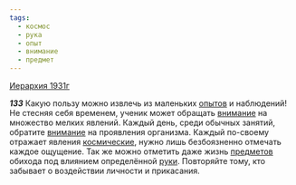 ```yaml
---
tags:
  - космос
  - рука
  - опыт
  - внимание
  - предмет
---
```


[Иерархия 1931г](/agni/1931)

___133___
Какую пользу можно извлечь из маленьких [опытов](/tag/#опыт) и наблюдений! Не стесняя себя временем, ученик может обращать [внимание](/tag/#внимание) на множество мелких явлений. Каждый день, среди обычных занятий, обратите [внимание](/tag/#внимание) на проявления организма. Каждый по-своему отражает явления [космические](/tag/#космос), нужно лишь безбоязненно отмечать каждое ощущение. Так же можно отметить даже жизнь [предметов](/tag/#предмет) обихода под влиянием определённой [руки](/tag/#рука). Повторяйте тому, кто забывает о воздействии личности и прикасания.   

